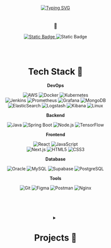 
<div align="center">
  <a href="https://git.io/typing-svg"><img src="https://readme-typing-svg.demolab.com?font=Inclusive+Sans&weight=500&size=35&pause=1000&color=000000&center=true&vCenter=true&width=600&height=200&lines=Welcome+to+eundeom's+Github+%F0%9F%AA%BD" alt="Typing SVG" /></a>
<br><br> 

###  📧

<p>
  <a href="mailto:hawaivi@gmail.com">
    <img alt="Static Badge" src="https://img.shields.io/badge/eundeom-d8aee5?style=flat-square&logo=Mail.Ru&logoColor=black&color=e4c5ee">
  </a>
  <img alt="Static Badge" src="https://img.shields.io/badge/velog-F2EFE7?style=flat-square&color=bcdce9&link=https://velog.io/@36tfuu/posts">
</p>
<br>

<br>

#  Tech Stack 🏹

<!-- DevOps -->
<p align=center><strong>DevOps</strong></p>
<div align=center class="badges">
  <img alt="AWS" src="https://img.shields.io/badge/AWS-232F3E?style=flat-square&logo=amazonaws&logoColor=white">
  <img alt="Docker" src="https://img.shields.io/badge/Docker-2496ED?style=flat-square&logo=docker&logoColor=white">
  <img alt="Kubernetes" src="https://img.shields.io/badge/Kubernetes-326CE5?style=flat-square&logo=kubernetes&logoColor=white"> <br>
  <img alt="Jenkins" src="https://img.shields.io/badge/Jenkins-D24939?style=flat-square&logo=jenkins&logoColor=white"> 
  <img alt="Prometheus" src="https://img.shields.io/badge/Prometheus-EC008C?style=flat-square&logo=prometheus&logoColor=white"> 
  <img alt="Grafana" src="https://img.shields.io/badge/Grafana-F46800?style=flat-square&logo=grafana&logoColor=white"> 
  <img alt="MongoDB" src="https://img.shields.io/badge/MongoDB-3D8D7A?style=flat-square&logo=MongoDB&logoColor=FFFFFF"> <br>
  <img alt="ElasticSearch" src="https://img.shields.io/badge/Elasticsearch-005571?style=flat-square&logo=elasticsearch&logoColor=white">
  <img alt="Logstash" src="https://img.shields.io/badge/Logstash-9E1D1A?style=flat-square&logo=logstash&logoColor=white"> 
  <img alt="Kibana" src="https://img.shields.io/badge/Kibana-005571?style=flat-square&logo=kibana&logoColor=white"> 
  <img alt="Linux" src="https://img.shields.io/badge/Linux-000000?style=flat-square&logo=linux&logoColor=white">
  <br>
</div>


<!-- Backend -->
<p align=center><strong>Backend</strong></p>
<div align=center class="badges">
  <img alt="Java" src="https://img.shields.io/badge/Java-007396?style=flat-square&logo=java&logoColor=white">
  <img alt="Spring Boot" src="https://img.shields.io/badge/Spring%20Boot-6DB33F?style=flat-square&logo=springboot&logoColor=white">
  <img alt="Node.js" src="https://img.shields.io/badge/Node.js-5D8736?style=flat-square&logo=nodedotjs&logoColor=FFFFFF"> 
  <img alt="TensorFlow" src="https://img.shields.io/badge/TensorFlow-FF6F00?style=flat-square&logo=tensorflow&logoColor=white">  <br>
</div>


<!-- Frontend -->
<p align=center><strong>Frontend</strong></p>
<div align=center class="badges">
  <img alt="React" src="https://img.shields.io/badge/React-0B192C?style=flat-square&logo=REACT"> 
  <img alt="JavaScript" src="https://img.shields.io/badge/JavaScript-F7DF1E?style=flat-square&logo=javascript&logoColor=black"><br>
  <img alt="Next.js" src="https://img.shields.io/badge/Next.js-000000?style=flat-square&logo=next.js&logoColor=white">  
  <img alt="HTML5" src="https://img.shields.io/badge/HTML5-B8001F?style=flat-square&logo=html5&logoColor=white&color=B8001F">
  <img alt="CSS3" src="https://img.shields.io/badge/CSS3-578FCA?style=flat-square&logo=CSS3"> <br>
</div>


<!-- Database -->
<p align=center><strong>Database</strong></p>
<div align=center class="badges">
  <img alt="Oracle" src="https://img.shields.io/badge/Oracle-F80000?style=flat-square&logo=oracle&logoColor=white">
  <img alt="MySQL" src="https://img.shields.io/badge/MySQL-3674B5?style=flat-square&logo=MySQL&logoColor=FFFFFF">
  <img alt="Supabase" src="https://img.shields.io/badge/Supabase-3ECF8E?style=flat-square&logo=Supabase&logoColor=white">
  <img alt="PostgreSQL" src="https://img.shields.io/badge/PostgreSQL-336791?style=flat-square&logo=postgresql&logoColor=white">  <br>
</div>

<!-- Tools -->
<p align=center><strong>Tools</strong></p>
<div align=center class="badges">
  <img alt="Git" src="https://img.shields.io/badge/Git-F05032?style=flat-square&logo=git&logoColor=white">
  <img alt="Figma" src="https://img.shields.io/badge/Figma-F24E1E?style=flat-square&logo=figma&logoColor=white">
  <img alt="Postman" src="https://img.shields.io/badge/Postman-FF6C37?style=flat-square&logo=postman&logoColor=white">
  <img alt="Nginx" src="https://img.shields.io/badge/Nginx-009639?style=flat-square&logo=nginx&logoColor=white">  <br>
</div>
<br>


<br><br>

<details>
  <summary><h1>Projects 📁</h1></summary>
  
| project               | desc                                            | stack                                | link                                                       |
| --------------------- | ----------------------------------------------- | ------------------------------------ | ---------------------------------------------------------- |
| 🛍️ **SHOONG**        | 라이브 e-커머스 플랫폼                        | Java, EKS, MariaDB               | [🔗](https://github.com/SHOONG-SHOONG)                   |
| 🎵 **coTrack**        | 협업 플레이리스트 서비스                        | React, supabase, OAuth               | [🔗](https://github.com/eundeom/coTrack)                   |
| 🌐 **Linkey**         | 사용자 맞춤형 링크 관리 및 단축 URL 생성 서비스 | Java, Spring Boot, React, PostgreSQL | [🔗](https://github.com/orgs/Seollal-TF-TEAM/repositories) |
| 🏹 **recoMusic**      | 사용자 취향 기반 음악 추천 서비스               | Python, TensorFlow, React            | [🔗](https://github.com/eundeom/recoMusic)                 |
| 📑 **Braille Reader** | 점자를 음성으로 변환하는 AI 기반 보조 기술 앱   | Flutter, Python, Django              | [🔗](https://github.com/Capston-Designs)                   |

---

### **woori FISA**

| project                           | desc                                                                  | stack                                       | link                                                                 |
| --------------------------------- | --------------------------------------------------------------------- | ------------------------------------------- | -------------------------------------------------------------------- |
| 💳 **card consume data platform** | 카드 소비 데이터를 분석하여 인사이트 제공하는 플랫폼                  | Java, Spring Boot, MySQL, React             | [🔗](https://github.com/eundeom/card_consume_data_platform)          |
| 🛞 **auto project**               | Spring MVC 패턴을 사용한 카드 소비 데이터 플랫폼                      | Spring Boot, Oracle, Axios                  | [🔗](https://github.com/eundeom/auto_project)                        |
| 🔍 **log viewer**                 | 리눅스 서버 로그를 실시간 시각화, 분석할 수 있는 시스템               | Elasticsearch, Kibana, Beats, Ubuntu, MySQL | [🔗](https://github.com/eundeom/log-viewer)                          |
| 🖥 **ELK Stack on VMware**        | VMware 환경에서 ELK Stack을 활용한 로그 수집 및 모니터링 시스템 구축  | ELK Stack, VMware, Linux                    | [🔗](https://github.com/12-hours-is-enough/ELK-Stack-on-VMware)      |
| 🏦 **TomorrowTheInsuranceKing**   | 카드 데이터를 기반으로 보험 상품을 추천해주는 금융 서비스 플랫폼      | Elasticsearch, Kibana, Ubuntu               | [🔗](https://github.com/12-hours-is-enough/TomorrowTheInsuranceKing) |
| 🤝🏼 **son-job-ee**                 | 시니어를 위한 채용 매칭 플랫폼                                        | JSP, java, MySQL                            | [🔗](https://github.com/12-hours-is-enough/son-job-ee)               |
| 🔄 **MSA : Tech Seminar**         | MSA 개념 / 아키텍처 / 모놀리식에서의 전환 방식을 공유하는 기술 세미나 | Kubernetes, Docker, Spring Boot             | [🔗](https://github.com/12-hours-is-enough/seminar)                  |
| 🕒 **LinuxCron**                  | Linux의 Cron 스케줄링을 활용한 자동화 작업을 관리하는 프로젝트        | Shell Script, Linux, Cron                   | [🔗](https://github.com/WEAREKAWAII/LinuxCron)                       |
| 🗃️ **MultiAppStorage**            | 여러 애플리케이션의 데이터를 저장하고 관리하는 통합 스토리지 시스템   | Docker, Spring Boot, MySQL                  | [🔗](https://github.com/WEAREKAWAII/MultiAppStorage)                 |
| 💥 **stress test monioting**      | 서버 및 애플리케이션의 부하 테스트 및 성능 모니터링 시스템            | Prometheus, Grafana, Docker                 | [🔗](https://github.com/WEAREHEJH/stress_test_monioting)             |

</details>
</div>

